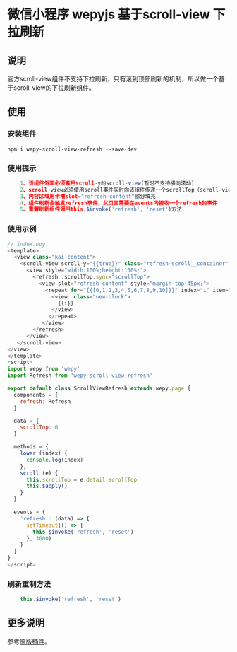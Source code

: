 # 微信小程序 wepyjs 基于scroll-view 下拉刷新


## 说明
官方scroll-view组件不支持下拉刷新，只有滚到顶部刷新的机制，所以做一个基于scroll-view的下拉刷新组件。


## 使用

### 安装组件
```
npm i wepy-scroll-view-refresh --save-dev
```

### 使用提示
```javascript
	1、该组件外面必须套用scroll-y的scroll-view(暂时不支持横向滚动)
	2、scroll-view必须使用scroll事件实时向该组件传递一个scrollTop（scroll-view的scrollTop）参数
	3、内容区域用卡槽slot="refresh-content"部分填充
	4、组件刷新会触发refresh事件，父页面需要在events内接收一个refresh的事件
	5、重置刷新组件调用this.$invoke('refresh', 'reset')方法
```

### 使用示例
```javascript
// index.wpy
<template>
  <view class="kai-content">
    <scroll-view scroll-y="{{true}}" class="refresh-scroll__container" scroll-with-animation="{{true}}" bindscrolltolower="lower" style="width: 100vw;height:100vh;" catchscroll="scroll">
      <view style="width:100%;height:100%;">
        <refresh :scrollTop.sync="scrollTop">
          <view slot="refresh-content" style="margin-top:45px;">
            <repeat for="{{[0,1,2,3,4,5,6,7,8,9,10]}}" index="i" item="item" key="new-{{i}}">
              <view  class="new-block">
                {{i}}
              </view>
             </repeat>
           </view>
        </refresh>
      </view>
   </scroll-view>
</view>
</template>
<script>
import wepy from 'wepy'
import Refresh from 'wepy-scroll-view-refresh'

export default class ScrollViewRefresh extends wepy.page {
  components = {
    refresh: Refresh
  }

  data = {
    scrollTop: 0
  }

  methods = {
    lower (index) {
      console.log(index)
    },
    scroll (e) {
      this.scrollTop = e.detail.scrollTop
      this.$apply()
    }
  }

  events = {
    'refresh': (data) => {
      setTimeout(() => {
        this.$invoke('refresh', 'reset')
      }, 3000)
    }
  }
}
</script>
```


### 刷新重制方法
```javascript
	this.$invoke('refresh', 'reset')
```

## 更多说明
参考[原版插件](https://github.com/Chaunjie/weapp-scroll-view-refresh)。